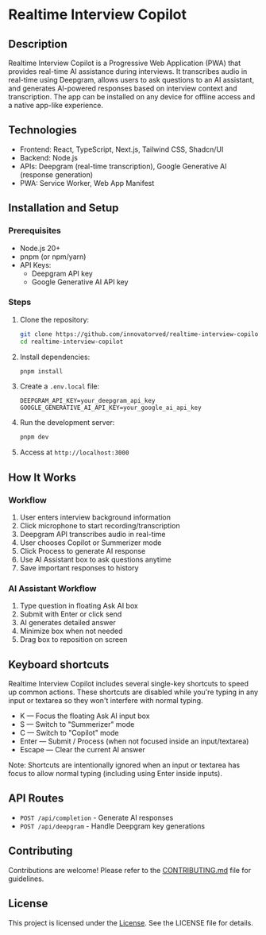 # Realtime Interview Copilot

## Description

Realtime Interview Copilot is a Progressive Web Application (PWA) that provides real-time AI assistance during interviews. It transcribes audio in real-time using Deepgram, allows users to ask questions to an AI assistant, and generates AI-powered responses based on interview context and transcription. The app can be installed on any device for offline access and a native app-like experience.

## Technologies

- Frontend: React, TypeScript, Next.js, Tailwind CSS, Shadcn/UI
- Backend: Node.js
- APIs: Deepgram (real-time transcription), Google Generative AI (response generation)
- PWA: Service Worker, Web App Manifest


## Installation and Setup

### Prerequisites
- Node.js 20+
- pnpm (or npm/yarn)
- API Keys:
  - Deepgram API key
  - Google Generative AI API key

### Steps

1. Clone the repository:
    ```bash
    git clone https://github.com/innovatorved/realtime-interview-copilot.git
    cd realtime-interview-copilot
    ```

2. Install dependencies:
    ```bash
    pnpm install
    ```

3. Create a `.env.local` file:
    ```
    DEEPGRAM_API_KEY=your_deepgram_api_key
    GOOGLE_GENERATIVE_AI_API_KEY=your_google_ai_api_key
    ```

4. Run the development server:
    ```bash
    pnpm dev
    ```

5. Access at `http://localhost:3000`

## How It Works

### Workflow
1. User enters interview background information
2. Click microphone to start recording/transcription
3. Deepgram API transcribes audio in real-time
4. User chooses Copilot or Summerizer mode
5. Click Process to generate AI response
6. Use AI Assistant box to ask questions anytime
7. Save important responses to history

### AI Assistant Workflow
1. Type question in floating Ask AI box
2. Submit with Enter or click send
3. AI generates detailed answer
4. Minimize box when not needed
5. Drag box to reposition on screen

## Keyboard shortcuts

Realtime Interview Copilot includes several single-key shortcuts to speed up common actions. These shortcuts are disabled while you're typing in any input or textarea so they won't interfere with normal typing.

- K — Focus the floating Ask AI input box
- S — Switch to "Summerizer" mode
- C — Switch to "Copilot" mode
- Enter — Submit / Process (when not focused inside an input/textarea)
- Escape — Clear the current AI answer

Note: Shortcuts are intentionally ignored when an input or textarea has focus to allow normal typing (including using Enter inside inputs).

## API Routes

- `POST /api/completion` - Generate AI responses
- `POST /api/deepgram` - Handle Deepgram key generations

## Contributing

Contributions are welcome! Please refer to the [CONTRIBUTING.md](https://github.com/innovatorved/realtime-interview-copilot/blob/main/CONTRIBUTING.md) file for guidelines.

## License

This project is licensed under the [License](https://github.com/innovatorved/realtime-interview-copilot/blob/main/LICENSE). See the LICENSE file for details.

